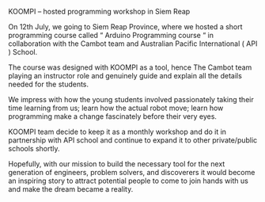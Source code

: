 KOOMPI – hosted programming workshop in Siem Reap


On 12th July, we going to Siem Reap Province, where we hosted a short programming course called “ Arduino Programming course “ in collaboration with the Cambot team and Australian Pacific International ( API ) School. 

The course was designed with KOOMPI as a tool, hence The Cambot team playing an instructor role and genuinely guide and explain all the details needed for the students.   

We impress with how the young students involved passionately taking their time learning from us; learn how the actual robot move; learn how programming make a change fascinately before their very eyes. 

KOOMPI team decide to keep it as a monthly workshop and do it in partnership with API school and continue to expand it to other private/public schools shortly.

Hopefully, with our mission to build the necessary tool for the next generation of engineers, problem solvers, and discoverers it would become an inspiring story to attract potential people to come to join hands with us and make the dream became a reality.

